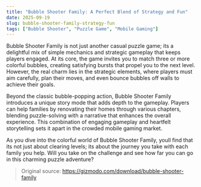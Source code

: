 ```yaml
---
title: "Bubble Shooter Family: A Perfect Blend of Strategy and Fun"
date: 2025-09-19
slug: bubble-shooter-family-strategy-fun
tags: ["Bubble Shooter", "Puzzle Game", "Mobile Gaming"]
---
```


Bubble Shooter Family is not just another casual puzzle game; its a delightful mix of simple mechanics and strategic gameplay that keeps players engaged. At its core, the game invites you to match three or more colorful bubbles, creating satisfying bursts that propel you to the next level. However, the real charm lies in the strategic elements, where players must aim carefully, plan their moves, and even bounce bubbles off walls to achieve their goals.

Beyond the classic bubble-popping action, Bubble Shooter Family introduces a unique story mode that adds depth to the gameplay. Players can help families by renovating their homes through various chapters, blending puzzle-solving with a narrative that enhances the overall experience. This combination of engaging gameplay and heartfelt storytelling sets it apart in the crowded mobile gaming market.

As you dive into the colorful world of Bubble Shooter Family, youll find that its not just about clearing levels; its about the journey you take with each family you help. Will you take on the challenge and see how far you can go in this charming puzzle adventure?
> Original source: https://gizmodo.com/download/bubble-shooter-family